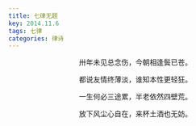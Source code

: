 ```yaml
---
title: 七律无题
key: 2014.11.6
tags: 七律
categories: 律诗
---
```


<p align="center">卅年未见总念伤，今朝相逢鬓已苍。
</p>
<p align="center">都说友情终薄淡，谁知本性更轻狂。
</p>
<p align="center">一生何必三途累，半老依然四壁荒。
</p>
<p align="center">放下风尘心自在，来杯土酒也无妨。
</p>
